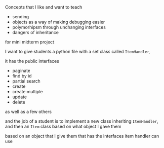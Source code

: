 Concepts that I like and want to teach
- sending
- objects as a way of making debugging easier
- polymorhipsm through unchanging interfaces
- dangers of inheritance


for mini midterm project

I want to give students a python file with a set class called `ItemHandler`, 

it has the public interfaces
- paginate
- find by id
- partial search
- create
- create multiple
- update
- delete

as well as a few others

and the job of a student is to implement a new class inheriting `ItemHandler`, and then an `Item` class based on what object I gave them

based on an object that I give them that has the interfaces item handler can use
